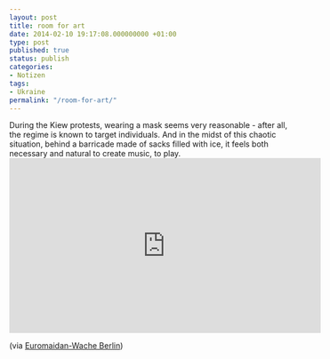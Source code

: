 ```yaml
---
layout: post
title: room for art
date: 2014-02-10 19:17:08.000000000 +01:00
type: post
published: true
status: publish
categories:
- Notizen
tags:
- Ukraine
permalink: "/room-for-art/"
---
```

<p>
	During the Kiew protests, wearing a mask seems very reasonable - after all, the regime is known to target individuals. And in the midst of this chaotic situation, behind a barricade made of sacks filled with ice, it feels both necessary and natural to create music, to play.<br />

<iframe width="560" height="315" src="https://www.youtube.com/watch?v=0LFKl0uxDJI" frameborder="0" allow="accelerometer; autoplay; encrypted-media; gyroscope; picture-in-picture" allowfullscreen></iframe>


<figcaption>(via <a href="http://euromaidanberlin.wordpress.com/2014/02/05/piano-extremist-video/">Euromaidan-Wache Berlin</a>)<figcaption>
